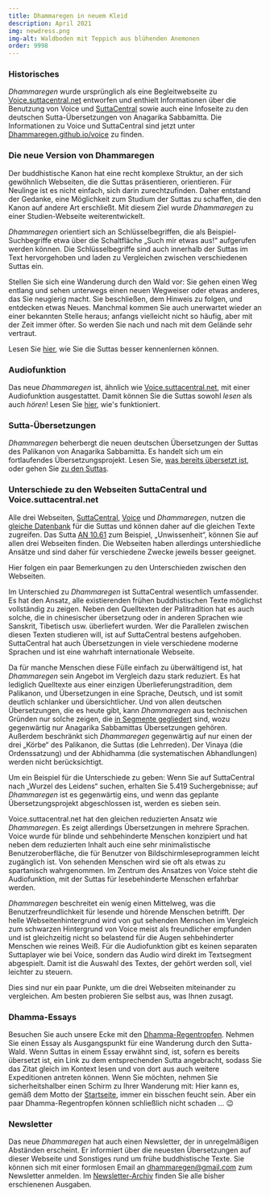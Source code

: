 ```yaml
---
title: Dhammaregen in neuem Kleid 
description: April 2021 
img: newdress.png
img-alt: Waldboden mit Teppich aus blühenden Anemonen
order: 9998
---
```

### Historisches
*Dhammaregen* wurde ursprünglich als eine Begleitwebseite zu [Voice.suttacentral.net](https://voice.suttacentral.net) entworfen und enthielt Informationen über die Benutzung von Voice und [SuttaCentral](https://suttacentral.net) sowie auch eine Infoseite zu den deutschen Sutta-Übersetzungen von Anagarika Sabbamitta. Die Informationen zu Voice und SuttaCentral sind jetzt unter [Dhammaregen.github.io/voice](https://dhammaregen.github.io/voice) zu finden.

### Die neue Version von Dhammaregen
Der buddhistische Kanon hat eine recht komplexe Struktur, an der sich gewöhnlich Webseiten, die die Suttas präsentieren, orientieren. Für Neulinge ist es nicht einfach, sich darin zurechtzufinden. Daher entstand der Gedanke, eine Möglichkeit zum Studium der Suttas zu schaffen, die den Kanon auf andere Art erschließt. Mit diesem Ziel wurde *Dhammaregen* zu einer Studien-Webseite weiterentwickelt.

*Dhammaregen* orientiert sich an Schlüsselbegriffen, die als Beispiel-Suchbegriffe etwa über die Schaltfläche „Such mir etwas aus!“ aufgerufen werden können. Die Schlüsselbegriffe sind auch innerhalb der Suttas im Text hervorgehoben und laden zu Vergleichen zwischen verschiedenen Suttas ein.

Stellen Sie sich eine Wanderung durch den Wald vor: Sie gehen einen Weg entlang und sehen unterwegs einen neuen Wegweiser oder etwas anderes, das Sie neugierig macht. Sie beschließen, dem Hinweis zu folgen, und entdecken etwas Neues. Manchmal kommen Sie auch unerwartet wieder an einer bekannten Stelle heraus; anfangs vielleicht nicht so häufig, aber mit der Zeit immer öfter. So werden Sie nach und nach mit dem Gelände sehr vertraut.

Lesen Sie [hier](/wiki/Studium), wie Sie die Suttas besser kennenlernen können.

### Audiofunktion
Das neue *Dhammaregen* ist, ähnlich wie [Voice.suttacentral.net](https://voice.suttacentral.net), mit einer Audiofunktion ausgestattet. Damit können Sie die Suttas sowohl *lesen* als auch *hören*! Lesen Sie [hier](/Studium/Hören), wie's funktioniert.

### Sutta-Übersetzungen
*Dhammaregen* beherbergt die neuen deutschen Übersetzungen der Suttas des Palikanon von Anagarika Sabbamitta. Es handelt sich um ein fortlaufendes Übersetzungsprojekt. Lesen Sie, [was bereits übersetzt ist](/Übersetzung/Übersicht), oder gehen Sie [zu den Suttas](/suttas).

### Unterschiede zu den Webseiten SuttaCentral und Voice.suttacentral.net
Alle drei Webseiten, [SuttaCentral](https://suttacentral.net), [Voice](https://voice.suttacentral.net) und *Dhammaregen*, nutzen die [gleiche Datenbank](https://github.com/suttacentral/bilara-data) für die Suttas und können daher auf die gleichen Texte zugreifen. Das Sutta [AN 10.61](/suttas?search=an10.61%2Fde) zum Beispiel, „Unwissenheit“, können Sie auf allen drei Webseiten finden. Die Webseiten haben allerdings untershiedliche Ansätze und sind daher für verschiedene Zwecke jeweils besser geeignet.

Hier folgen ein paar Bemerkungen zu den Unterschieden zwischen den Webseiten.

Im Unterschied zu *Dhammaregen* ist SuttaCentral wesentlich umfassender. Es hat den Ansatz, alle existierenden frühen buddhistischen Texte möglichst vollständig zu zeigen. Neben den Quelltexten der Palitradition hat es auch solche, die in chinesischer übersetzung oder in anderen Sprachen wie Sanskrit, Tibetisch usw. überliefert wurden. Wer die Parallelen zwischen diesen Texten studieren will, ist auf SuttaCentral bestens aufgehoben. SuttaCentral hat auch Übersetzungen in viele verschiedene moderne Sprachen und ist eine wahrhaft internationale Webseite.

Da für manche Menschen diese Fülle einfach zu überwältigend ist, hat *Dhammaregen* sein Angebot im Vergleich dazu stark reduziert. Es hat lediglich Quelltexte aus einer einzigen Überlieferungstradition, dem Palikanon, und Übersetzungen in eine Sprache, Deutsch, und ist somit deutlich schlanker und übersichtlicher. Und von allen deutschen Übersetzungen, die es heute gibt, kann *Dhammaregen* aus technischen Gründen nur solche zeigen, die [in Segmente gegliedert](https://dhammaregen.github.io/voice/de/201-segmentierung) sind, wozu gegenwärtig nur Anagarika Sabbamittas Übersetzungen gehören. Außerdem beschränkt sich *Dhammaregen* gegenwärtig auf nur einen der drei „Körbe“ des Palikanon, die Suttas (die Lehrreden). Der Vinaya (die Ordenssatzung) und der Abhidhamma (die systematischen Abhandlungen) werden nicht berücksichtigt.

Um ein Beispiel für die Unterschiede zu geben: Wenn Sie auf SuttaCentral nach „Wurzel des Leidens“ suchen, erhalten Sie 5.419 Suchergebnisse; auf *Dhammaregen* ist es gegenwärtig eins, und wenn das geplante Übersetzungsprojekt abgeschlossen ist, werden es sieben sein.

Voice.suttacentral.net hat den gleichen reduzierten Ansatz wie *Dhammaregen*. Es zeigt allerdings Übersetzungen in mehrere Sprachen. Voice wurde für blinde und sehbehinderte Menschen konzipiert und hat neben dem reduzierten Inhalt auch eine sehr minimalistische Benutzeroberfläche, die für Benutzer von Bildschirmleseprogrammen leicht zugänglich ist. Von sehenden Menschen wird sie oft als etwas zu spartanisch wahrgenommen. Im Zentrum des Ansatzes von Voice steht die Audiofunktion, mit der Suttas für lesebehinderte Menschen erfahrbar werden.

*Dhammaregen* beschreitet ein wenig einen Mittelweg, was die Benutzerfreundlichkeit für lesende und hörende Menschen betrifft. Der helle Webseitenhintergrund wird von gut sehenden Menschen im Vergleich zum schwarzen Hintergrund von Voice meist als freundlicher empfunden und ist gleichzeitig nicht so belastend für die Augen sehbehinderter Menschen wie reines Weiß. Für die Audiofunktion gibt es keinen separaten Suttaplayer wie bei Voice, sondern das Audio wird direkt im Textsegment abgespielt. Damit ist die Auswahl des Textes, der gehört werden soll, viel leichter zu steuern.

Dies sind nur ein paar Punkte, um die drei Webseiten miteinander zu vergleichen. Am besten probieren Sie selbst aus, was Ihnen zusagt.

### Dhamma-Essays
Besuchen Sie auch unsere Ecke mit den [Dhamma-Regentropfen](/wiki/Tropfen). Nehmen Sie einen Essay als Ausgangspunkt für eine Wanderung durch den Sutta-Wald. Wenn Suttas in einem Essay erwähnt sind, ist, sofern es bereits übersetzt ist, ein Link zu dem entsprechenden Sutta angebracht, sodass Sie das Zitat gleich im Kontext lesen und von dort aus auch weitere Expeditionen antreten können. Wenn Sie möchten, nehmen Sie sicherheitshalber einen Schirm zu Ihrer Wanderung mit: Hier kann es, gemäß dem Motto der [Startseite](/wiki/welcome), immer ein bisschen feucht sein. Aber ein paar Dhamma-Regentropfen können schließlich nicht schaden … 😉

### Newsletter
Das neue *Dhammaregen* hat auch einen Newsletter, der in unregelmäßigen Abständen erscheint. Er informiert über die neuesten Übersetzungen auf dieser Webseite und Sonstiges rund um frühe buddhistische Texte. Sie können sich mit einer formlosen Email an [dhammaregen@gmail.com](mailto:dhammaregen@gmail.com) zum Newsletter anmelden. Im [Newsletter-Archiv](/wiki/news) finden Sie alle bisher erschienenen Ausgaben.
